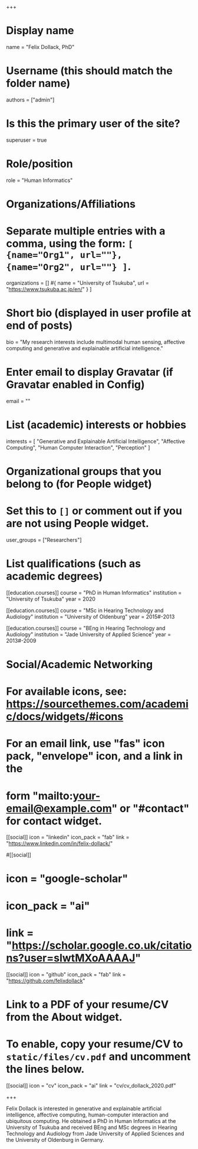 +++
# Display name
name = "Felix Dollack, PhD"

# Username (this should match the folder name)
authors = ["admin"]

# Is this the primary user of the site?
superuser = true

# Role/position
role = "Human Informatics"

# Organizations/Affiliations
#   Separate multiple entries with a comma, using the form: `[ {name="Org1", url=""}, {name="Org2", url=""} ]`.
organizations = [] #{ name = "University of Tsukuba", url = "https://www.tsukuba.ac.jp/en/" } ]

# Short bio (displayed in user profile at end of posts)
bio = "My research interests include multimodal human sensing, affective computing and generative and explainable artificial intelligence."

# Enter email to display Gravatar (if Gravatar enabled in Config)
email = ""

# List (academic) interests or hobbies
interests = [
  "Generative and Explainable Artificial Intelligence",
  "Affective Computing",
  "Human Computer Interaction",
  "Perception"
]

# Organizational groups that you belong to (for People widget)
#   Set this to `[]` or comment out if you are not using People widget.
user_groups = ["Researchers"]

# List qualifications (such as academic degrees)
[[education.courses]]
  course = "PhD in Human Informatics"
  institution = "University of Tsukuba"
  year = 2020

[[education.courses]]
  course = "MSc in Hearing Technology and Audiology"
  institution = "University of Oldenburg"
  year = 2015#-2013

[[education.courses]]
  course = "BEng in Hearing Technology and Audiology"
  institution = "Jade University of Applied Science"
  year = 2013#-2009

# Social/Academic Networking
# For available icons, see: https://sourcethemes.com/academic/docs/widgets/#icons
#   For an email link, use "fas" icon pack, "envelope" icon, and a link in the
#   form "mailto:your-email@example.com" or "#contact" for contact widget.

[[social]]
  icon = "linkedin"
  icon_pack = "fab"
  link = "https://www.linkedin.com/in/felix-dollack/"

#[[social]]
#  icon = "google-scholar"
#  icon_pack = "ai"
#  link = "https://scholar.google.co.uk/citations?user=sIwtMXoAAAAJ"

[[social]]
  icon = "github"
  icon_pack = "fab"
  link = "https://github.com/felixdollack"

# Link to a PDF of your resume/CV from the About widget.
# To enable, copy your resume/CV to `static/files/cv.pdf` and uncomment the lines below.
[[social]]
  icon = "cv"
  icon_pack = "ai"
  link = "cv/cv_dollack_2020.pdf"

+++

Felix Dollack is interested in generative and explainable artificial intelligence, affective computing, human-computer interaction and ubiquitous computing. He obtained a PhD in Human Informatics at the University of Tsukuba and received BEng and MSc degrees in Hearing Technology and Audiology from Jade University of Applied Sciences and the University of Oldenburg in Germany.
